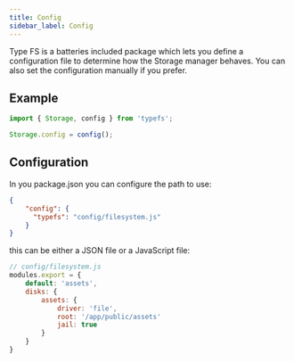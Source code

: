```yaml
---
title: Config
sidebar_label: Config
---
```


Type FS is a batteries included package which lets you define a configuration file to determine how the Storage manager behaves. You can also set the configuration manually if you prefer.

## Example

```typescript
import { Storage, config } from 'typefs';

Storage.config = config();
```

## Configuration

In you package.json you can configure the path to use:

```json
{
    "config": {
      "typefs": "config/filesystem.js"      
    }
}
```

this can be either a JSON file or a JavaScript file:

```javascript
// config/filesystem.js
modules.export = {
    default: 'assets',
    disks: {
        assets: {
            driver: 'file',
            root: '/app/public/assets'
            jail: true
        }
    }
}
```
